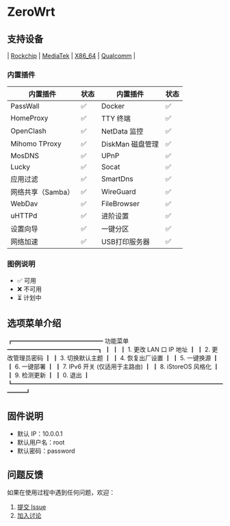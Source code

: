 # ZeroWrt

## 支持设备

| [Rockchip](https://github.com/oppen321/OpenWrt-Action/releases) | [MediaTek](https://github.com/oppen321/OpenWrt-Action/releases) | [X86_64](https://github.com/oppen321/OpenWrt-Action/releases) | [Qualcomm](https://github.com/oppen321/OpenWrt-Action/releases) | 

### 内置插件
| 内置插件 | 状态 | 内置插件 | 状态 |
|----------|------|----------|------|
| PassWall | ✅ | Docker | ✅ |
| HomeProxy | ✅ | TTY 终端 | ✅ |
| OpenClash | ✅ | NetData 监控 | ✅ |
| Mihomo TProxy | ✅ | DiskMan 磁盘管理 | ✅ |
| MosDNS | ✅ | UPnP | ✅ |
| Lucky | ✅ | Socat | ✅ |
| 应用过滤 | ✅ | SmartDns | ✅ |
| 网络共享（Samba） | ✅ | WireGuard | ✅ |
| WebDav | ✅ | FileBrowser | ✅ |
| uHTTPd | ✅ | 进阶设置 | ✅ |
| 设置向导 | ✅ | 一键分区 | ✅ |
| 网络加速 | ✅ | USB打印服务器 | ✅ |

### 图例说明
- ✅ 可用
- ❌ 不可用
- ⏳ 计划中

## 选项菜单介绍
┏━━━━━━━━━━━━━━━ 功能菜单 ━━━━━━━━━━━━━━━┓ ┃ ┃ ┃ 1. 更改 LAN 口 IP 地址 ┃ ┃ 2. 更改管理员密码 ┃ ┃ 3. 切换默认主题 ┃ ┃ 4. 恢复出厂设置 ┃ ┃ 5. 一键换源 ┃ ┃ 6. 一键部署 ┃ ┃ 7. IPv6 开关 (仅适用于主路由) ┃ ┃ 8. iStoreOS 风格化 ┃ ┃ 9. 检测更新 ┃ ┃ 0. 退出 ┃ ┗━━━━━━━━━━━━━━━━━━━━━━━━━━━━━━━━━━━━━━┛


## 固件说明

- 默认 IP：10.0.0.1
- 默认用户名：root
- 默认密码：password

## 问题反馈

如果在使用过程中遇到任何问题，欢迎：
1. [提交 Issue](https://github.com/oppen321/ZeroWrt/issues)
2. [加入讨论](https://github.com/oppen321/ZeroWrt/discussions)
